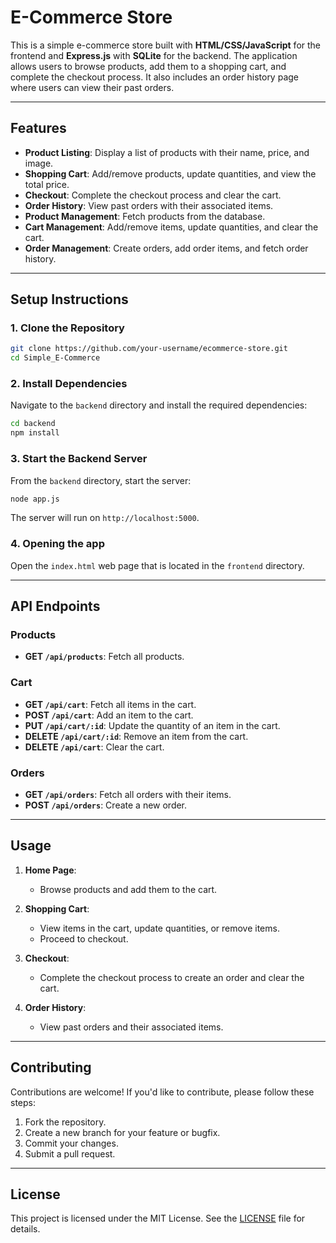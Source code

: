# E-Commerce Store

This is a simple e-commerce store built with **HTML/CSS/JavaScript** for the frontend and **Express.js** with **SQLite** for the backend. The application allows users to browse products, add them to a shopping cart, and complete the checkout process. It also includes an order history page where users can view their past orders.

---

## Features

- **Product Listing**: Display a list of products with their name, price, and image.
- **Shopping Cart**: Add/remove products, update quantities, and view the total price.
- **Checkout**: Complete the checkout process and clear the cart.
- **Order History**: View past orders with their associated items.
- **Product Management**: Fetch products from the database.
- **Cart Management**: Add/remove items, update quantities, and clear the cart.
- **Order Management**: Create orders, add order items, and fetch order history.

---

## Setup Instructions

### **1. Clone the Repository**

```bash
git clone https://github.com/your-username/ecommerce-store.git
cd Simple_E-Commerce
```

### **2. Install Dependencies**

Navigate to the `backend` directory and install the required dependencies:

```bash
cd backend
npm install
```

### **3. Start the Backend Server**

From the `backend` directory, start the server:

```bash
node app.js
```

The server will run on `http://localhost:5000`.

### **4. Opening the app**

Open the `index.html` web page that is located in the `frontend` directory.

---

## API Endpoints

### **Products**

- **GET `/api/products`**: Fetch all products.

### **Cart**

- **GET `/api/cart`**: Fetch all items in the cart.
- **POST `/api/cart`**: Add an item to the cart.
- **PUT `/api/cart/:id`**: Update the quantity of an item in the cart.
- **DELETE `/api/cart/:id`**: Remove an item from the cart.
- **DELETE `/api/cart`**: Clear the cart.

### **Orders**

- **GET `/api/orders`**: Fetch all orders with their items.
- **POST `/api/orders`**: Create a new order.

---

## Usage

1. **Home Page**:
   - Browse products and add them to the cart.

2. **Shopping Cart**:
   - View items in the cart, update quantities, or remove items.
   - Proceed to checkout.

3. **Checkout**:
   - Complete the checkout process to create an order and clear the cart.

4. **Order History**:
   - View past orders and their associated items.

---

## Contributing

Contributions are welcome! If you'd like to contribute, please follow these steps:

1. Fork the repository.
2. Create a new branch for your feature or bugfix.
3. Commit your changes.
4. Submit a pull request.

---

## License

This project is licensed under the MIT License. See the [LICENSE](LICENSE) file for details.
